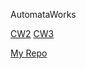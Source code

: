 AutomataWorks

 [CW2](https://celilreha.github.io/AutomataWorks/CW2/index.html)
 [CW3](https://celilreha.github.io/AutomataWorks/CW3/RegExp.html)



[My Repo](https://github.com/celilreha/AutomataWorks)

